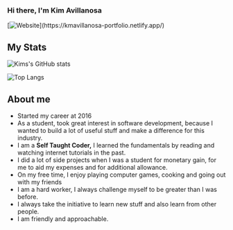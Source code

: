 ### Hi there, I'm Kim Avillanosa

[![Website](https://img.shields.io/badge/Kim%20Avillanosa-Portfolio-orange?logoColor="red")](https://kmavillanosa-portfolio.netlify.app/)

## My Stats

![Kims's GitHub stats](https://github-readme-stats.vercel.app/api?username=kmavillanosa&show_icons=true&theme=dark)
<br/>

![Top Langs](https://github-readme-stats.vercel.app/api/top-langs/?username=kmavillanosa&layout=compact)

## About me

- Started my career at 2016
- As a student, took great interest in software development, because I wanted to build a lot of useful stuff and make a difference for this industry.
- I am a **Self Taught Coder,** I learned the fundamentals by reading and watching internet tutorials in the past.
- I did a lot of side projects when I was a student for monetary gain, for me to aid my expenses and for additional allowance.
- On my free time, I enjoy playing computer games, cooking and going out with my friends
- I am a hard worker, I always challenge myself to be greater than I was before.
- I always take the initiative to learn new stuff and also learn from other people.
- I am friendly and approachable.
